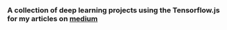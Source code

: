 ### A collection of deep learning projects using the Tensorflow.js for my articles on [medium](https://heartbeat.fritz.ai/deep-learning-with-javascript-part-1-c9a83fe0f063)
